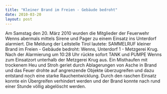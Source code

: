 ```yaml
---
title: "Kleiner Brand im Freien - Gebäude bedroht"
date: 2010-03-20
layout: post
---
```


Am Samstag den 20. März 2010 wurden die Mitglieder der Feuerwehr Wenns abermals mittels Sirene und Pager zu einem Einsatz ins Unterdorf alarmiert. Die Meldung der Leitstelle Tirol lautete: SAMMELRUF kleiner Brand im Freien - Gebäude bedroht: Wenns, Unterdorf 1 - Metzgerei Krug. Nach der Alarmierung um 10:28 Uhr rückte sofort TANK und PUMPE Wenns zum Einsatzort unterhalb der Metzgerei Krug aus. Ein Misthaufen mit trockenem Heu und Stroh geriet durch Ablagerungen von Asche in Brand und das Feuer drohte auf angrenzende Objekte überzugreifen und dazu entstand noch eine starke Rauchentwicklung. Durch den raschen Einsatz konnte ein Übergreifen verhindert werden und der Brand konnte nach rund einer Stunde völlig abgelöscht werden.